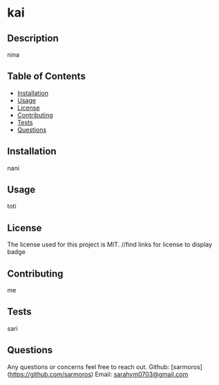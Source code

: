 # kai
    
  ## Description
  nina
    
  ## Table of Contents
  - [Installation](#installation)
  - [Usage](#usage)
  - [License](#license)
  - [Contributing](#contributing)
  - [Tests](#tests)
  - [Questions](#questions)
    
    
  ## Installation
  nani
    
  ## Usage
  toti
    
  ## License
  The license used for this project is MIT.  //find links for license to display badge

  ## Contributing
  me

  ## Tests
  sari
    
  ## Questions
  Any questions or concerns feel free to reach out.
  Github: [sarmoros] (https://github.com/sarmoros)
  Email: sarahym0703@gmail.com
  